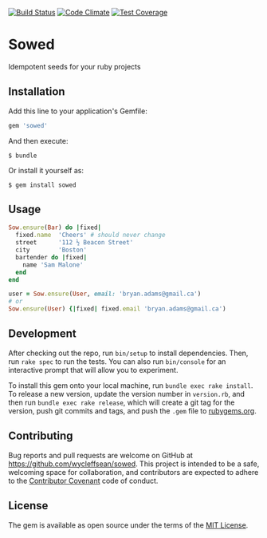 [![Build Status](https://travis-ci.org/wycleffsean/sowed.svg)](https://travis-ci.org/wycleffsean/sowed)
[![Code Climate](https://codeclimate.com/github/wycleffsean/sowed/badges/gpa.svg)](https://codeclimate.com/github/wycleffsean/sowed)
[![Test Coverage](https://codeclimate.com/github/wycleffsean/sowed/badges/coverage.svg)](https://codeclimate.com/github/wycleffsean/sowed/coverage)

# Sowed

Idempotent seeds for your ruby projects

## Installation

Add this line to your application's Gemfile:

```ruby
gem 'sowed'
```

And then execute:

    $ bundle

Or install it yourself as:

    $ gem install sowed

## Usage

```ruby
Sow.ensure(Bar) do |fixed|
  fixed.name  'Cheers' # should never change
  street      '112 ½ Beacon Street'
  city        'Boston'
  bartender do |fixed|
    name 'Sam Malone'
  end
end

user = Sow.ensure(User, email: 'bryan.adams@gmail.ca')
# or
Sow.ensure(User) {|fixed| fixed.email 'bryan.adams@gmail.ca')
```

## Development

After checking out the repo, run `bin/setup` to install dependencies. Then, run `rake spec` to run the tests. You can also run `bin/console` for an interactive prompt that will allow you to experiment.

To install this gem onto your local machine, run `bundle exec rake install`. To release a new version, update the version number in `version.rb`, and then run `bundle exec rake release`, which will create a git tag for the version, push git commits and tags, and push the `.gem` file to [rubygems.org](https://rubygems.org).

## Contributing

Bug reports and pull requests are welcome on GitHub at https://github.com/wycleffsean/sowed. This project is intended to be a safe, welcoming space for collaboration, and contributors are expected to adhere to the [Contributor Covenant](contributor-covenant.org) code of conduct.


## License

The gem is available as open source under the terms of the [MIT License](http://opensource.org/licenses/MIT).

